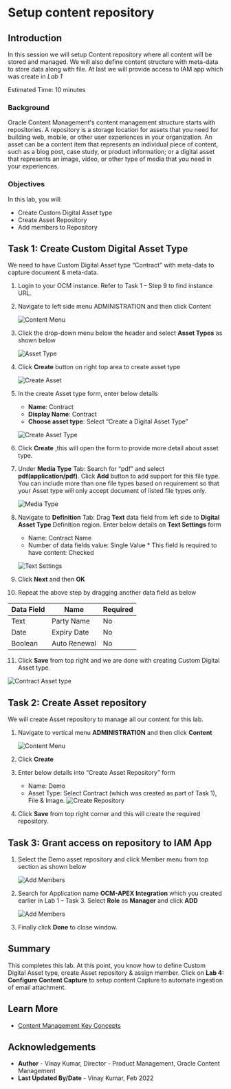 # Setup content repository

## Introduction
In this session we will setup Content repository where all content will be stored and managed. We will also define content structure with meta-data to store data along with file. At last we will provide access to IAM app which was create in *Lab 1*


Estimated Time: 10 minutes

### Background

Oracle Content Management's content management structure starts with repositories. A repository is a storage location for assets that you need for building web, mobile, or other user experiences in your organization. An asset can be a content item that represents an individual piece of content, such as a blog post, case study, or product information; or a digital asset that represents an image, video, or other type of media that you need in your experiences.

### Objectives

In this lab, you will:

* Create Custom Digital Asset type
* Create Asset Repository
* Add members to Repository

## Task 1: Create Custom Digital Asset Type

We need to have Custom Digital Asset type “Contract” with meta-data to capture document & meta-data.

1. Login to your OCM instance. Refer to Task 1 – Step 9 to find instance URL.

2. Navigate to left side menu ADMINISTRATION and then click Content

      ![Content Menu](images/content-menu.png)

3. Click the drop-down menu below the header and select **Asset Types** as shown below

      ![Asset Type](images/asset-type-menu.png)

4. Click **Create** button on right top area to create asset type
   
      ![Create Asset](images/create-button.png)

5. In the create Asset type form, enter below details
      * **Name**: Contract
      * **Display Name**: Contract
      * **Choose asset type**: Select “Create a Digital Asset Type”
      
      ![Create Asset Type](images/create-asset-type.png)

6. Click **Create** ,this will open the form to provide more detail about asset type.

7. Under **Media Type** Tab:
   Search for “pdf” and select **pdf(application/pdf)**. Click **Add** button to add support for this file type. You can include more than one file types based on requirement so that your Asset type will only accept document of listed file types only.

   ![Media Type](images/media-type.png)

8. Navigate to **Definition** Tab:
   Drag **Text** data field from left side to **Digital Asset Type** Definition region.
   Enter below details on **Text Settings** form
      * Name: Contract Name
      * Number of data fields value: Single Value \* This field is required to have content: Checked

      ![Text Settings](images/text-settings.png)

9. Click **Next** and then **OK**

10. Repeat the above step by dragging another data field as below

  | Data Field  | Name | Required |
  | --- | --- | --- |
  | Text | Party Name | No  |
  | Date | Expiry Date | No |
  | Boolean | Auto Renewal | No |


11. Click **Save** from top right and we are done with creating Custom Digital Asset type.
   
   ![Contract Asset type](images/contract-asset-type.png)

## Task 2: Create Asset repository

   We will create Asset repository to manage all our content for this lab.

1. Navigate to vertical menu **ADMINISTRATION** and then click **Content**
   
      ![Content Menu](./images/content-menu-ful-page.png)

2. Click **Create**

3. Enter below details into “Create Asset Repository” form
      * Name: Demo
      * Asset Type: Select Contract (which was created as part of Task 1), File & Image.
   ![Create Repository](./images/create-asset-repo.png)

4. Click **Save** from top right corner and this will create the required repository.

## Task 3: Grant access on repository to IAM App

1. Select the Demo asset repository and click Member menu from top section as shown below

   ![Add Members](./images/members.png)

2. Search for Application name **OCM-APEX Integration**  which you created earlier in Lab 1 – Task 3. Select **Role** as **Manager** and click **ADD**
   
   ![Add Members](./images/add-member.png)

3.	Finally click **Done** to close window.

## Summary

This completes this lab. At this point, you know how to define Custom Digital Asset type, create Asset repository & assign member. Click on **Lab 4: Configure Content Capture** to setup content Capture to automate ingestion of email attachment.

## Learn More

* [Content Management Key Concepts](https://docs.oracle.com/en/cloud/paas/content-cloud/managing-assets/key-concepts.html)

## Acknowledgements

* **Author** - Vinay Kumar, Director - Product Management, Oracle Content Management
* **Last Updated By/Date** - Vinay Kumar, Feb 2022
